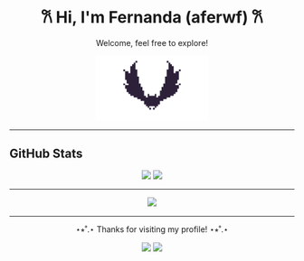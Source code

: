 <h1 align="center">𐙚 Hi, I'm Fernanda (aferwf) 𐙚</h1>
<p align="center">Welcome, feel free to explore!</p>

<p align="center">
  <img src="assets/sxk77e6.gif" alt="GIF animado" width="200"/>
</p>



---

## GitHub Stats
<p align="center">
  <img src="https://github-readme-stats.vercel.app/api?username=aferwf&show_icons=true&theme=tokyonight&hide_border=true" height="150"/>
  <img src="https://github-readme-stats.vercel.app/api/top-langs/?username=aferwf&layout=compact&theme=tokyonight&hide_border=true" height="150"/>
</p>

---

<p align="center">
  <img src="https://skillicons.dev/icons?i=java,mysql,html,css,js,react,git,github,vscode,eclipse&theme=light" height="30"/>
</p>

---

<p align="center">⋆⭒˚.⋆ Thanks for visiting my profile! ⋆⭒˚.⋆</p>
<p align="center">
  <a href="mailto:fernanda.walther.ff@gmail.com"><img src="https://img.shields.io/badge/Email-ffb6c1?style=for-the-badge&logo=gmail&logoColor=white"/></a>
  <a href="https://www.linkedin.com/in/fernanda-walther-fernandes/"><img src="https://img.shields.io/badge/LinkedIn-ff69b4?style=for-the-badge&logo=linkedin&logoColor=white"/></a>
</p>
